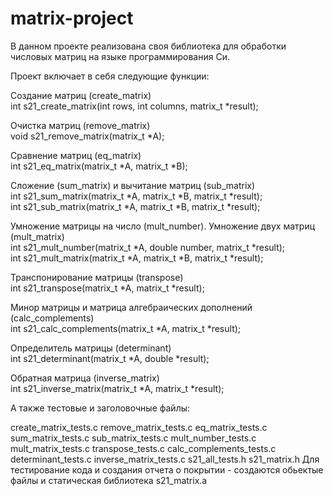 # matrix-project

В данном проекте реализована своя библиотека для обработки числовых матриц на языке программирования Си.

Проект включает в себя следующие функции:

Создание матриц (create_matrix)<br/>
int s21_create_matrix(int rows, int columns, matrix_t *result);<br/>

Очистка матриц (remove_matrix)<br/>
void s21_remove_matrix(matrix_t *A);<br/>

Сравнение матриц (eq_matrix)<br/>
int s21_eq_matrix(matrix_t *A, matrix_t *B);<br/>

Сложение (sum_matrix) и вычитание матриц (sub_matrix)<br/>
int s21_sum_matrix(matrix_t *A, matrix_t *B, matrix_t *result);<br/>
int s21_sub_matrix(matrix_t *A, matrix_t *B, matrix_t *result);<br/>

Умножение матрицы на число (mult_number). Умножение двух матриц (mult_matrix)<br/>
int s21_mult_number(matrix_t *A, double number, matrix_t *result);<br/>
int s21_mult_matrix(matrix_t *A, matrix_t *B, matrix_t *result);<br/>

Транспонирование матрицы (transpose)<br/>
int s21_transpose(matrix_t *A, matrix_t *result);<br/>

Минор матрицы и матрица алгебраических дополнений (calc_complements)<br/>
int s21_calc_complements(matrix_t *A, matrix_t *result);<br/>

Определитель матрицы (determinant)<br/>
int s21_determinant(matrix_t *A, double *result);<br/>

Обратная матрица (inverse_matrix)<br/>
int s21_inverse_matrix(matrix_t *A, matrix_t *result);<br/>

А также тестовые и заголовочные файлы:

create_matrix_tests.c
remove_matrix_tests.c
eq_matrix_tests.c
sum_matrix_tests.c
sub_matrix_tests.c
mult_number_tests.c
mult_matrix_tests.c
transpose_tests.c
calc_complements_tests.c
determinant_tests.c
inverse_matrix_tests.c
s21_all_tests.h
s21_matrix.h
Для тестирование кода и создания отчета о покрытии - создаются обьектые файлы и статическая библиотека s21_matrix.a
